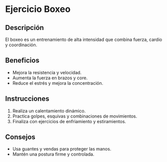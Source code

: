 # Ejercicio Boxeo
## Descripción
El boxeo es un entrenamiento de alta intensidad que combina fuerza, cardio y coordinación.
## Beneficios
- Mejora la resistencia y velocidad.
- Aumenta la fuerza en brazos y core.
- Reduce el estrés y mejora la concentración.
## Instrucciones
1. Realiza un calentamiento dinámico.
2. Practica golpes, esquivas y combinaciones de movimientos.
3. Finaliza con ejercicios de enfriamiento y estiramientos.
## Consejos
- Usa guantes y vendas para proteger las manos.
- Mantén una postura firme y controlada.
